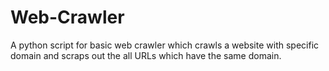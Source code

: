 # Web-Crawler
A python script for  basic web crawler which crawls a website with specific domain and scraps out the all URLs which have the same domain.  
